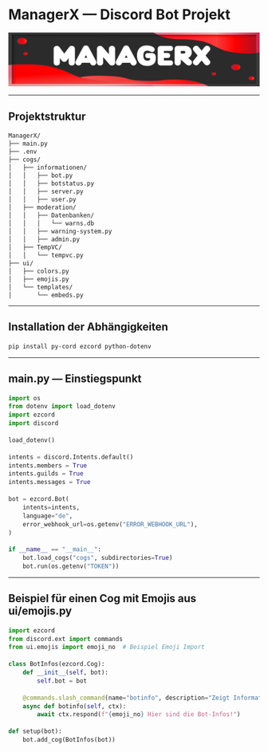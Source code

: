
# ManagerX — Discord Bot Projekt

![ManagerX Logo](https://github.com/Oppro-net-Development/ManagerX/blob/main/GitHub/Img/managerx.png)

---

## Projektstruktur

```
ManagerX/
├── main.py
├── .env
├── cogs/
│   ├── informationen/
│   │   ├── bot.py
│   │   ├── botstatus.py
│   │   ├── server.py
│   │   ├── user.py
│   ├── moderation/
│   │   ├── Datenbanken/
│   │   │   └── warns.db
│   │   ├── warning-system.py
│   │   ├── admin.py
│   ├── TempVC/
│   │   └── tempvc.py
├── ui/
│   ├── colors.py
│   ├── emojis.py
│   └── templates/
│       └── embeds.py
```

---

## Installation der Abhängigkeiten

```bash
pip install py-cord ezcord python-dotenv
```

---

## main.py — Einstiegspunkt

```python
import os
from dotenv import load_dotenv
import ezcord
import discord

load_dotenv()

intents = discord.Intents.default()
intents.members = True
intents.guilds = True
intents.messages = True

bot = ezcord.Bot(
    intents=intents,
    language="de",
    error_webhook_url=os.getenv("ERROR_WEBHOOK_URL"),
)

if __name__ == "__main__":
    bot.load_cogs("cogs", subdirectories=True)
    bot.run(os.getenv("TOKEN"))
```

---

## Beispiel für einen Cog mit Emojis aus ui/emojis.py

```python
import ezcord
from discord.ext import commands
from ui.emojis import emoji_no  # Beispiel Emoji Import

class BotInfos(ezcord.Cog):
    def __init__(self, bot):
        self.bot = bot

    @commands.slash_command(name="botinfo", description="Zeigt Informationen zum Bot an")
    async def botinfo(self, ctx):
        await ctx.respond(f"{emoji_no} Hier sind die Bot-Infos!")

def setup(bot):
    bot.add_cog(BotInfos(bot))
```
